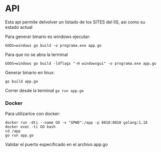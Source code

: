 # API
Esta api permite delvolver un listado de los SITES del IIS, asi como su estado actual

Para generar binario es windows ejecutar: 

`GOOS=windows go build -o programa.exe app.go`

Para que no se abra la terminal

`GOOS=windows go build -ldflags "-H windowsgui" -o programa.exe app.go`

Generar binario en linux:

`go build app.go `

Correr desde la terminal
`go run app.go`

### Docker

Para utilizarlce con docker: 

	docker run -dti --name GO -v "$PWD":/app -p 8010:8010 golang:1.18
	docker exec -ti GO bash
	cd /app
	go run app.go

Validar el puerto especificado en el archivo app.go